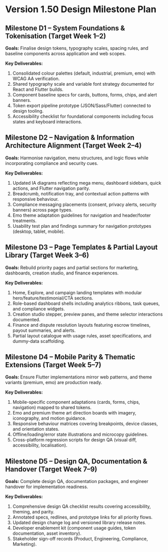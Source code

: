 # Version 1.50 Design Milestone Plan

## Milestone D1 – System Foundations & Tokenisation (Target Week 1–2)
**Goals:** Finalise design tokens, typography scales, spacing rules, and baseline components across application and web scopes.

**Key Deliverables:**
1. Consolidated colour palettes (default, industrial, premium, emo) with WCAG AA verification.
2. Shared typography scale and variable font strategy documented for React and Flutter builds.
3. Component baseline specs for cards, buttons, forms, chips, and alert banners.
4. Token export pipeline prototype (JSON/Sass/Flutter) connected to design tooling.
5. Accessibility checklist for foundational components including focus states and keyboard interactions.

## Milestone D2 – Navigation & Information Architecture Alignment (Target Week 2–4)
**Goals:** Harmonise navigation, menu structures, and logic flows while incorporating compliance and security cues.

**Key Deliverables:**
1. Updated IA diagrams reflecting mega menu, dashboard sidebars, quick actions, and Flutter navigation parity.
2. Breadcrumb, notification tray, and contextual action patterns with responsive behaviour.
3. Compliance messaging placements (consent, privacy alerts, security banners) across page types.
4. Emo theme adaptation guidelines for navigation and header/footer treatments.
5. Usability test plan and findings summary for navigation prototypes (desktop, tablet, mobile).

## Milestone D3 – Page Templates & Partial Layout Library (Target Week 3–6)
**Goals:** Rebuild priority pages and partial sections for marketing, dashboards, creation studio, and finance experiences.

**Key Deliverables:**
1. Home, Explore, and campaign landing templates with modular hero/feature/testimonial/CTA sections.
2. Role-based dashboard shells including analytics ribbons, task queues, and compliance widgets.
3. Creation studio stepper, preview panes, and theme selector interactions documented.
4. Finance and dispute resolution layouts featuring escrow timelines, payout summaries, and alerts.
5. Partial layout catalogue with usage rules, asset specifications, and dummy-data scaffolding.

## Milestone D4 – Mobile Parity & Thematic Extensions (Target Week 5–7)
**Goals:** Ensure Flutter implementations mirror web patterns, and theme variants (premium, emo) are production ready.

**Key Deliverables:**
1. Mobile-specific component adaptations (cards, forms, chips, navigation) mapped to shared tokens.
2. Emo and premium theme art direction boards with imagery, iconography, and motion guidance.
3. Responsive behaviour matrices covering breakpoints, device classes, and orientation states.
4. Offline/loading/error state illustrations and microcopy guidelines.
5. Cross-platform regression scripts for design QA (visual diff, accessibility, localisation).

## Milestone D5 – Design QA, Documentation & Handover (Target Week 7–9)
**Goals:** Complete design QA, documentation packages, and engineer handover for implementation readiness.

**Key Deliverables:**
1. Comprehensive design QA checklist results covering accessibility, theming, and parity.
2. Annotated specs, redlines, and prototype links for all priority flows.
3. Updated design change log and versioned library release notes.
4. Developer enablement kit (component usage guides, token documentation, asset inventory).
5. Stakeholder sign-off records (Product, Engineering, Compliance, Marketing).
